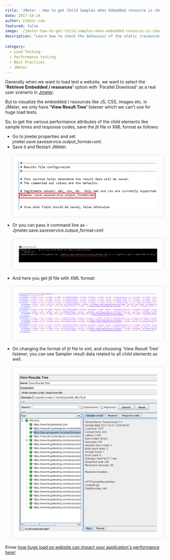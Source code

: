 ```yaml
---
title: 'JMeter - How to get Child Samples when Embedded resource is checked?'
date: 2017-10-24
author: Vibhor.com
featured: false
image: ./jmeter-how-to-get-child-samples-when-embedded-resource-is-checked.jpg
description: "Learn how to check the behaviour of the static /resources for each web page request"

category:
  - Load Testing
  - Performance testing
  - Best Practices
  - JMeter
---
```




<div class="entry-content">
<p class="blog-content">
Generally when we want to load test a website, we want to select the <b>'Retrieve Embedded / resources' </b> option with 'Parallel Download' as a real user scenario in <a href="introduction-to-apache-jmeter-aquick-guide">Jmeter</a>.</p>
<p class="blog-content">But to visualize the embedded / resources like JS, CSS, images etc. in JMeter, we only have <b>'View Result Tree' </b> listener which we can't use for huge load tests.</p>
<p class="blog-content">So, to get the various performance attributes of the child elements like sample times and response codes, save the jtl file in XML format as follows:
</p>
<ul class="blog-content">
<li>Go to jmeter.properties and set jmeter.save.saveservice.output_format=xml.</li>
<li> Save it and Restart JMeter.
<div style="width:94%; margin-top:20px; margin-bottom:20px;padding:20px; box-shadow:0 0 10px rgba(0,0,0,0.1)">
<img class="main-img img-responsive" src="./save-child-sampler-result-configuration.png" alt="FrugalTesting blog on how to get child samples in jmeter">
</div>
</li>
<li>Or you can pass it command line as -Jjmeter.save.saveservice.output_format=xml
<div style="width:94%; margin-top:20px; margin-bottom:20px;padding:20px; box-shadow:0 0 10px rgba(0,0,0,0.1);overflow-x: scroll;white-space: nowrap;">
<img class="main-img " src="./save-child-samples-file-configuration-cmd.png" alt="FrugalTesting blog on how to get child samples in jmeter">
</div>
</li>
<li>And here you get jtl file with XML format:
<div style="width:94%; margin-top:20px; margin-bottom:20px;padding:20px; box-shadow:0 0 10px rgba(0,0,0,0.1);overflow-x: scroll;white-space: nowrap;">
<img class="main-img" src="./save-child-samples-file-xml-format.png" alt="FrugalTestin blog on how to get child samples in jmeter">
</div>
</li>
<li>On changing the format of jtl file to xml, and choosing 'View Result Tree' listener, you can see Sampler result data related to all child elements as well.
<div style="width:94%; margin-top:20px; margin-bottom:20px;padding:20px; box-shadow:0 0 10px rgba(0,0,0,0.1)">
<img class="main-img img-responsive" src="./save-child-sampler-result-tree.png" alt="FrugalTesting blog on how to get child samples in jmeter">
</div>
</li>
</ul>
<p class="blog-content">Know <a href="impact-Of-heavy-user-load-on-your-application-performances">how huge load on website can impact your application's performance here!</a></p>
</div>

